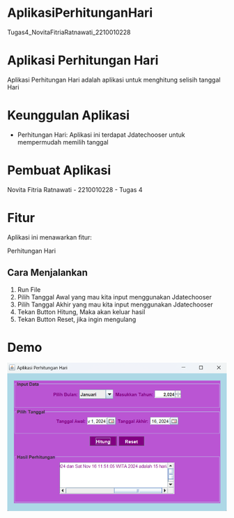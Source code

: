 # AplikasiPerhitunganHari
 Tugas4_NovitaFitriaRatnawati_2210010228
 
# Aplikasi Perhitungan Hari
Aplikasi Perhitungan Hari adalah aplikasi untuk menghitung selisih tanggal Hari

# Keunggulan Aplikasi
- Perhitungan Hari: Aplikasi ini terdapat Jdatechooser untuk mempermudah memilih tanggal 

# Pembuat Aplikasi
 Novita Fitria Ratnawati - 2210010228 - Tugas 4

# Fitur
Aplikasi ini menawarkan fitur:

Perhitungan Hari

## Cara Menjalankan

1. Run File
2. Pilih Tanggal Awal yang mau kita input menggunakan Jdatechooser
3. Pilih Tanggal Akhir yang mau kita input menggunakan Jdatechooser
4. Tekan Button Hitung, Maka akan keluar hasil
5. Tekan Button Reset, jika ingin mengulang

# Demo
![App Screenshot](PerhitunganHari.png)